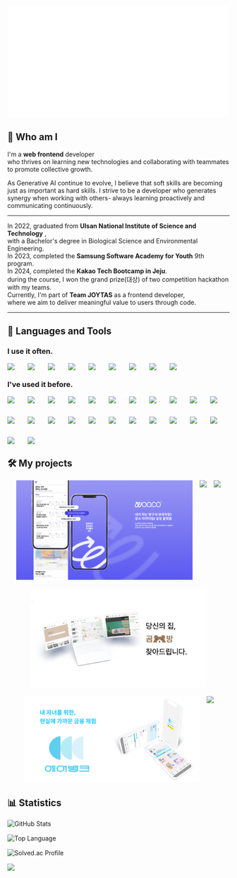 <img src="./myname.svg">
<!-- <a href="https://HidenLee.github.io/" target="_blank"><img alt="GitHub" src="http://img.shields.io/badge/-Tech%20blog-black?style=flat-square&logo=github&link=https://HidenLee.github.io/"></a> -->

## 🧐 Who am I
I'm a **web frontend** developer  
who thrives on learning new technologies and collaborating with teammates to promote collective growth.

As Generative AI continue to evolve, 
I believe that soft skills are becoming just as important as hard skills. 
I strive to be a developer who generates synergy when working with others-
always learning proactively and communicating continuously.
<hr>

In 2022, graduated from **Ulsan National Institute of Science and Technology** ,   
with a Bachelor's degree in Biological Science and Environmental Engineering. 
<br>
In 2023, completed the **Samsung Software Academy for Youth** 9th program.
<br>
In 2024, completed the **Kakao Tech Bootcamp in Jeju**.  
during the course, I won the grand prize(대상) of two competition hackathon with my teams.
<br>
Currently, I'm part of **Team JOYTAS** as a frontend developer,  
where we aim to deliver meaningful value to users through code.

<hr>

## 🔨 Languages and Tools
### I use it often.
<div style="display:flex;gap:30px;flex-wrap:wrap;">

  <img src="https://img.shields.io/badge/Git-F05032?style=flat-square&logo=git&logoColor=white"/>
  <img src="https://img.shields.io/badge/GitHub-181717?style=flat-square&logo=GitHub&logoColor=white"/>  
  <img src="https://img.shields.io/badge/JavaScript-F7DF1E?style=flat-square&logo=javascript&logoColor=black"/>
  <img src="https://img.shields.io/badge/Next.js-000000?style=flat-square&logo=Next.js&logoColor=white"/>
  <img src="https://img.shields.io/badge/React-61DAFB?style=flat-square&logo=React&logoColor=black"/>
  <img src="https://img.shields.io/badge/Tailwind CSS-06B6D4?style=flat-square&logo=TailwindCSS&logoColor=white"/>
  <img src="https://img.shields.io/badge/Typescript-3178C6?style=flat-square&logo=Typescript&logoColor=white"/>
  <img src="https://img.shields.io/badge/Visual Studio Code-007ACC?style=flat-square&logo=VisualStudioCode&logoColor=white"/>
  <img src="https://img.shields.io/badge/WebStorm-000000?style=flat-square&logo=WebStorm&logoColor=white"/> 

</div>


### I've used it before.

<div style="display:flex;gap:30px;flex-wrap:wrap;"> 
  <img src="https://img.shields.io/badge/Amazon AWS-232F3E?style=flat-square&logo=amazonaws&logoColor=white"/>
  <img src="https://img.shields.io/badge/Anaconda-44A833?style=flat-square&logo=Anaconda&logoColor=white"/>
  <img src="https://img.shields.io/badge/Android-3DDC84?style=flat-square&logo=android&logoColor=white"/>
  <img src="https://img.shields.io/badge/Android Studio-3DDC84?style=flat-square&logo=AndroidStudio&logoColor=white"/>
  <img src="https://img.shields.io/badge/Bootstrapap-7952B3?style=flat-square&logo=bootstrap&logoColor=white"/>
  <img src="https://img.shields.io/badge/C++-00599C?style=flat-square&logo=C%2B%2B&logoColor=white"/>
  <img src="https://img.shields.io/badge/CSS3-1572B6?style=flat-square&logo=css3&logoColor=white"/>
  <img src="https://img.shields.io/badge/django-092E20?style=flat-square&logo=django&logoColor=white"/>
  <img src="https://img.shields.io/badge/Docker-2496ED?style=flat-square&logo=Docker&logoColor=white"/>
  <img src="https://img.shields.io/badge/HTML5-E34F26?style=flat-square&logo=html5&logoColor=white"/>
  <img src="https://img.shields.io/badge/JSS-F7DF1E?style=flat-square&logo=JSS&logoColor=black"/>
  <img src="https://img.shields.io/badge/JSON-000000?style=flat-square&logo=json&logoColor=white"/>
  <img src="https://img.shields.io/badge/Linux-FCC624?style=flat-square&logo=linux&logoColor=black"/>
  <img src="https://img.shields.io/badge/MariaDB-003545?style=flat-square&logo=mariaDB&logoColor=white"/>
  <img src="https://img.shields.io/badge/MongoDB-47A248?style=flat-square&logo=MongoDB&logoColor=white"/>
  <img src="https://img.shields.io/badge/MySQL-4479A1?style=flat-square&logo=MySQL&logoColor=white"/>
  <img src="https://img.shields.io/badge/Node.js-339933?style=flat-square&logo=Node.js&logoColor=white"/>
  <img src="https://img.shields.io/badge/Postman-FF6C37?style=flat-square&logo=Postman&logoColor=white"/>
  <img src="https://img.shields.io/badge/PyCharm-000000?style=flat-square&logo=PyCharm&logoColor=white"/>
  <img src="https://img.shields.io/badge/Python-3776AB?style=flat-square&logo=Python&logoColor=white"/>
  <img src="https://img.shields.io/badge/styled components-DB7093?style=flat-square&logo=styled-components&logoColor=white"/>
  <img src="https://img.shields.io/badge/Ubuntu-E95420?style=flat-square&logo=Ubuntu&logoColor=white"/>
  <img src="https://img.shields.io/badge/Visual Studio-5C2D91?style=flat-square&logo=VisualStudio&logoColor=white"/>
  <img src="https://img.shields.io/badge/Vue.js-4FC08D?style=flat-square&logo=Vue.js&logoColor=white"/>
</div>


## 🛠️ My projects

<div style="display: flex; flex-wrap: wrap; justify-content: center; gap: 16px;">
  
  <a href="https://github.com/team-joytas/wooco-fe">
    <img src="https://github.com/team-joytas/wooco-fe/raw/dev/docs/assets/cover.png" style="width: 100%; max-width: 400px;" />
  </a>
  
  <a href="https://github.com/HidenLee/5-CKNS-final-front">
    <img src="https://github.com/user-attachments/assets/c389a9c2-6e1c-425f-b10a-1ef4db17df05" style="width: 100%; max-width: 400px;" />
  </a>
  
  <a href="https://github.com/sambonghada/chi-mung-fe">
    <img src="https://github.com/user-attachments/assets/2858d191-4f28-4322-bb76-b1f13b47fff3" style="width: 100%; max-width: 400px;" />
  </a>
  
  <a href="https://github.com/HidenLee/GomBang">
    <img src="https://github.com/HidenLee/GomBang/raw/master/GomBang_thumbnail.png" style="width: 100%; max-width: 400px;" />
  </a>
  
  <a href="https://github.com/ssafy-pangpang/airbank/">
    <img src="https://github.com/ssafy-pangpang/airbank/raw/master/docs/thumbnail.png" style="width: 100%; max-width: 400px;" />
  </a>
  
  <a href="https://github.com/Stellargram/Project_Stellargram">
    <img src="https://github.com/Stellargram/Project_Stellargram/raw/master/exec/image/StellargramMockUp.png" style="width: 100%; max-width: 400px;" />
  </a>

</div>

## 📊 Statistics

<div style="display: flex; flex-wrap: wrap; justify-content: start; gap: 16px;">

  <img alt="GitHub Stats" src="https://github-readme-stats.vercel.app/api?username=HidenLee&show_icons=true&hide=issues&icon_color=000000&hide_border=true&title_color=5391FE&text_color=555" style="width: 100%; max-width: 300px; height: auto;" />
  
  <img alt="Top Language" src="https://github-readme-stats.vercel.app/api/top-langs/?username=HidenLee&hide=html,&hide_border=true&title_color=5391FE&text_color=555&layout=compact" style="width: 100%; max-width: 300px; height: auto;" />
  
  <img alt="Solved.ac Profile" src="http://mazassumnida.wtf/api/v2/generate_badge?boj=hyundo1995" style="width: 100%; max-width: 300px; height: auto;" />

  <a href="https://github.com/devxb/gitanimals" style="width: 100%; max-width: 300px; height: auto;">
  <img src="https://render.gitanimals.org/farms/HidenLee"/>
</a>

</div>
